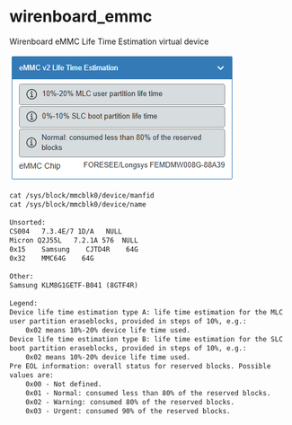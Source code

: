# wirenboard_emmc
Wirenboard eMMC Life Time Estimation virtual device

![](https://github.com/HexProf/my_wirenboard/blob/main/wb-rules/eMMC_Life_Time_Estimation/eMMCv2.png)

```
cat /sys/block/mmcblk0/device/manfid        
cat /sys/block/mmcblk0/device/name            

Unsorted:
CS004	7.3.4E/7 1D/A	NULL
Micron Q2J55L	7.2.1A 576	NULL
0x15    Samsung    CJTD4R    64G
0x32    MMC64G    64G

Other:
Samsung KLM8G1GETF-B041 (8GTF4R)

Legend:
Device life time estimation type A: life time estimation for the MLC user partition eraseblocks, provided in steps of 10%, e.g.:
    0x02 means 10%-20% device life time used.
Device life time estimation type B: life time estimation for the SLC boot partition eraseblocks, provided in steps of 10%, e.g.:
    0x02 means 10%-20% device life time used.
Pre EOL information: overall status for reserved blocks. Possible values are:
    0x00 - Not defined.
    0x01 - Normal: consumed less than 80% of the reserved blocks.
    0x02 - Warning: consumed 80% of the reserved blocks.
    0x03 - Urgent: consumed 90% of the reserved blocks.
```
